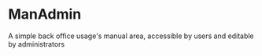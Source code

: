 # ManAdmin
A simple back office usage's manual area, accessible by users and editable by administrators